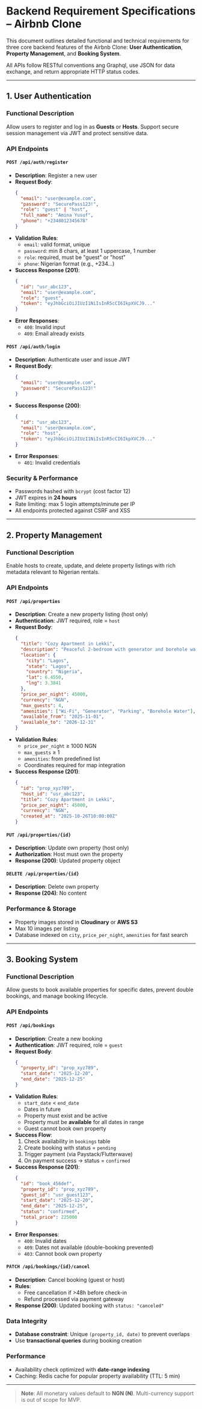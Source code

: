 # Backend Requirement Specifications – Airbnb Clone

This document outlines detailed functional and technical requirements for three core backend features of the Airbnb Clone: **User Authentication**, **Property Management**, and **Booking System**.

All APIs follow RESTful conventions ang Graphql, use JSON for data exchange, and return appropriate HTTP status codes.

---

## 1. User Authentication

### Functional Description
Allow users to register and log in as **Guests** or **Hosts**. Support secure session management via JWT and protect sensitive data.

### API Endpoints

#### `POST /api/auth/register`
- **Description**: Register a new user
- **Request Body**:
  ```json
  {
    "email": "user@example.com",
    "password": "SecurePass123!",
    "role": "guest" | "host",
    "full_name": "Amina Yusuf",
    "phone": "+2348012345678"
  }
  ```
- **Validation Rules**:
  - `email`: valid format, unique
  - `password`: min 8 chars, at least 1 uppercase, 1 number
  - `role`: required, must be "guest" or "host"
  - `phone`: Nigerian format (e.g., +234...)
- **Success Response (201)**:
  ```json
  {
    "id": "usr_abc123",
    "email": "user@example.com",
    "role": "guest",
    "token": "eyJhbGciOiJIUzI1NiIsInR5cCI6IkpXVCJ9..."
  }
  ```
- **Error Responses**:
  - `400`: Invalid input
  - `409`: Email already exists

#### `POST /api/auth/login`
- **Description**: Authenticate user and issue JWT
- **Request Body**:
  ```json
  {
    "email": "user@example.com",
    "password": "SecurePass123!"
  }
  ```
- **Success Response (200)**:
  ```json
  {
    "id": "usr_abc123",
    "email": "user@example.com",
    "role": "host",
    "token": "eyJhbGciOiJIUzI1NiIsInR5cCI6IkpXVCJ9..."
  }
  ```
- **Error Responses**:
  - `401`: Invalid credentials

### Security & Performance
- Passwords hashed with `bcrypt` (cost factor 12)
- JWT expires in **24 hours**
- Rate limiting: max 5 login attempts/minute per IP
- All endpoints protected against CSRF and XSS

---

## 2. Property Management

### Functional Description
Enable hosts to create, update, and delete property listings with rich metadata relevant to Nigerian rentals.

### API Endpoints

#### `POST /api/properties`
- **Description**: Create a new property listing (host only)
- **Authentication**: JWT required, role = `host`
- **Request Body**:
  ```json
  {
    "title": "Cozy Apartment in Lekki",
    "description": "Peaceful 2-bedroom with generator and borehole water",
    "location": {
      "city": "Lagos",
      "state": "Lagos",
      "country": "Nigeria",
      "lat": 6.4550,
      "lng": 3.3841
    },
    "price_per_night": 45000,
    "currency": "NGN",
    "max_guests": 4,
    "amenities": ["Wi-Fi", "Generator", "Parking", "Borehole Water"],
    "available_from": "2025-11-01",
    "available_to": "2026-12-31"
  }
  ```
- **Validation Rules**:
  - `price_per_night` ≥ 1000 NGN
  - `max_guests` ≥ 1
  - `amenities`: from predefined list
  - Coordinates required for map integration
- **Success Response (201)**:
  ```json
  {
    "id": "prop_xyz789",
    "host_id": "usr_abc123",
    "title": "Cozy Apartment in Lekki",
    "price_per_night": 45000,
    "currency": "NGN",
    "created_at": "2025-10-26T10:00:00Z"
  }
  ```

#### `PUT /api/properties/{id}`
- **Description**: Update own property (host only)
- **Authorization**: Host must own the property
- **Response (200)**: Updated property object

#### `DELETE /api/properties/{id}`
- **Description**: Delete own property
- **Response (204)**: No content

### Performance & Storage
- Property images stored in **Cloudinary** or **AWS S3**
- Max 10 images per listing
- Database indexed on `city`, `price_per_night`, `amenities` for fast search

---

## 3. Booking System

### Functional Description
Allow guests to book available properties for specific dates, prevent double bookings, and manage booking lifecycle.

### API Endpoints

#### `POST /api/bookings`
- **Description**: Create a new booking
- **Authentication**: JWT required, role = `guest`
- **Request Body**:
  ```json
  {
    "property_id": "prop_xyz789",
    "start_date": "2025-12-20",
    "end_date": "2025-12-25"
  }
  ```
- **Validation Rules**:
  - `start_date` < `end_date`
  - Dates in future
  - Property must exist and be active
  - Property must be **available** for all dates in range
  - Guest cannot book own property
- **Success Flow**:
  1. Check availability in `bookings` table
  2. Create booking with status = `pending`
  3. Trigger payment (via Paystack/Flutterwave)
  4. On payment success → status = `confirmed`
- **Success Response (201)**:
  ```json
  {
    "id": "book_456def",
    "property_id": "prop_xyz789",
    "guest_id": "usr_guest123",
    "start_date": "2025-12-20",
    "end_date": "2025-12-25",
    "status": "confirmed",
    "total_price": 225000
  }
  ```
- **Error Responses**:
  - `400`: Invalid dates
  - `409`: Dates not available (double-booking prevented)
  - `403`: Cannot book own property

#### `PATCH /api/bookings/{id}/cancel`
- **Description**: Cancel booking (guest or host)
- **Rules**:
  - Free cancellation if >48h before check-in
  - Refund processed via payment gateway
- **Response (200)**: Updated booking with `status: "canceled"`

### Data Integrity
- **Database constraint**: Unique `(property_id, date)` to prevent overlaps
- Use **transactional queries** during booking creation

### Performance
- Availability check optimized with **date-range indexing**
- Caching: Redis cache for popular property availability (TTL: 5 min)

---

> **Note**: All monetary values default to **NGN (₦)**. Multi-currency support is out of scope for MVP.